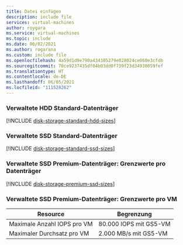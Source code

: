 ```yaml
---
title: Datei einfügen
description: include file
services: virtual-machines
author: roygara
ms.service: virtual-machines
ms.topic: include
ms.date: 06/02/2021
ms.author: rogarana
ms.custom: include file
ms.openlocfilehash: 4a59d1d9e790a434305279e028024ce060e3cfdb
ms.sourcegitcommit: 70ce9237435df04b03dd0f739f23d34930059fef
ms.translationtype: HT
ms.contentlocale: de-DE
ms.lasthandoff: 06/05/2021
ms.locfileid: "111528262"
---
```

### <a name="standard-hdd-managed-disks"></a>Verwaltete HDD Standard-Datenträger
[!INCLUDE [disk-storage-standard-hdd-sizes](disk-storage-standard-hdd-sizes.md)]

### <a name="standard-ssd-managed-disks"></a>Verwaltete SSD Standard-Datenträger
[!INCLUDE [disk-storage-standard-ssd-sizes](disk-storage-standard-ssd-sizes.md)]

### <a name="premium-ssd-managed-disks-per-disk-limits"></a>Verwaltete SSD Premium-Datenträger: Grenzwerte pro Datenträger 
[!INCLUDE [disk-storage-premium-ssd-sizes](disk-storage-premium-ssd-sizes.md)]

### <a name="premium-ssd-managed-disks-per-vm-limits"></a>Verwaltete SSD Premium-Datenträger: Grenzwerte pro VM

| Resource | Begrenzung |
| --- | --- |
| Maximale Anzahl IOPS pro VM |80.000 IOPS mit GS5-VM |
| Maximaler Durchsatz pro VM |2\.000 MB/s mit GS5-VM |
